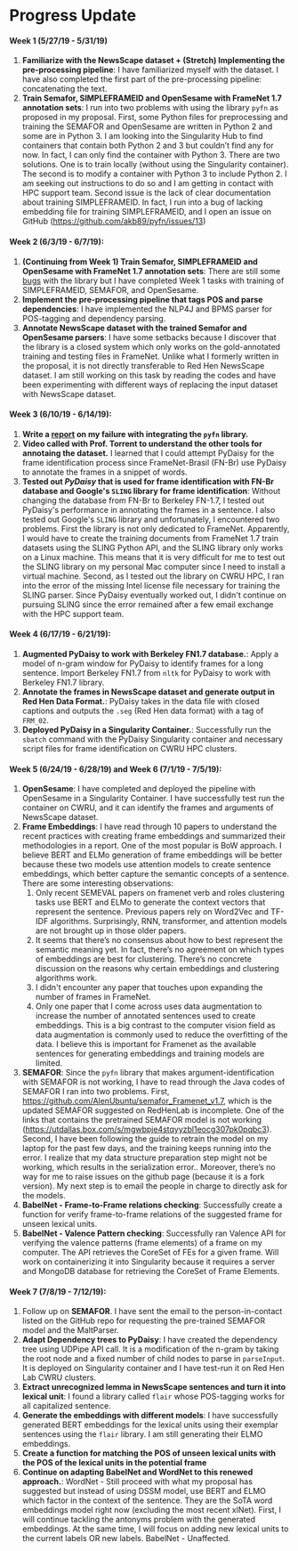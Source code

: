 # Progress Update

#### Week 1 (5/27/19 - 5/31/19)
1. **Familiarize with the NewsScape dataset + (Stretch) Implementing the pre-processing pipeline**: I have familiarized myself with the dataset. I have also completed the first part of the pre-processing pipeline: concatenating the text.
2. **Train Semafor, SIMPLEFRAMEID and OpenSesame with FrameNet 1.7 annotation sets**: I run into two problems with using the library `pyfn` as proposed in my proposal. First, some Python files for preprocessing and training the SEMAFOR and OpenSesame are written in Python 2 and some are in Python 3. I am looking into the Singularity Hub to find containers that contain both Python 2 and 3 but couldn’t find any for now. In fact, I can only find the container with Python 3. There are two solutions. One is to train locally (without using the Singularity container). The second is to modify a container with Python 3 to include Python 2. I am seeking out instructions to do so and I am getting in contact with HPC support team. Second issue is the lack of clear documentation about training SIMPLEFRAMEID. In fact, I run into a bug of lacking embedding file for training SIMPLEFRAMEID, and I open an issue on GitHub (https://github.com/akb89/pyfn/issues/13)

#### Week 2 (6/3/19 - 6/7/19):
1. **(Continuing from Week 1) Train Semafor, SIMPLEFRAMEID and OpenSesame with FrameNet 1.7 annotation sets**: There are still some [bugs](https://github.com/akb89/pyfn/issues?q=is%3Aissue+author%3Ayongzx+is%3Aclosed) with the library but I have completed Week 1 tasks with training of SIMPLEFRAMEID, SEMAFOR, and OpenSesame.
2. **Implement the pre-processing pipeline that tags POS and parse dependencies**: I have implemented the NLP4J and BPMS parser for POS-tagging and dependency parsing.
3. **Annotate NewsScape dataset with the trained Semafor and OpenSesame parsers**: I have some setbacks because I discover that the library is a closed system which only works on the gold-annotated training and testing files in FrameNet. Unlike what I formerly written in the proposal, it is not directly transferable to Red Hen NewsScape dataset. I am still working on this task by reading the codes and have been experimenting with different ways of replacing the input dataset with NewsScape dataset.

#### Week 3 (6/10/19 - 6/14/19):
1. **Write a [report](https://github.com/yongzx/GSoC-2019-FrameNet/blob/ef575ddb029e364c71be70a87ffc334675f92fb6/GSoC%20Phase%201_%20Report%20on%20pyfn.pdf) on my failure with integrating the `pyfn` library.** 
2. **Video called with Prof. Torrent to understand the other tools for annotaing the dataset.** I learned that I could attempt PyDaisy for the frame identification process since FrameNet-Brasil (FN-Br) use PyDaisy to annotate the frames in a snippet of words. 
3. **Tested out *PyDaisy* that is used for frame identification with FN-Br database and Google's `SLING` library for frame identification**: Without changing the database from FN-Br to Berkeley FN-1.7, I tested out PyDaisy's performance in annotating the frames in a sentence. I also tested out Google's `SLING` library and unfortunately, I encountered two problems. First the library is not only dedicated to FrameNet. Apparently, I would have to create the training documents from FrameNet 1.7 train datasets using the SLING Python API, and the SLING library only works on a Linux machine. This means that it is very difficult for me to test out the SLING library on my personal Mac computer since I need to install a virtual machine. Second, as I tested out the library on CWRU HPC, I ran into the error of the missing Intel license file necessary for training the SLING parser. Since PyDaisy eventually worked out, I didn't continue on pursuing SLING since the error remained after a few email exchange with the HPC support team.

#### Week 4 (6/17/19 - 6/21/19):
1. **Augmented PyDaisy to work with Berkeley FN1.7 database.**: Apply a model of n-gram window for PyDaisy to identify frames for a long sentence. Import Berkeley FN1.7 from `nltk` for PyDaisy to work with Berkeley FN1.7 library.
2. **Annotate the frames in NewsScape dataset and generate output in Red Hen Data Format.**: PyDaisy takes in the data file with closed captions and outputs the `.seg` (Red Hen data format) with a tag of `FRM_02`.
3. **Deployed PyDaisy in a Singularity Container.**: Successfully run the `sbatch` command with the PyDaisy Singularity container and necessary script files for frame identification on CWRU HPC clusters.

#### Week 5 (6/24/19 - 6/28/19) and Week 6 (7/1/19 - 7/5/19):
1. **OpenSesame**: I have completed and deployed the pipeline with OpenSesame in a Singularity Container. I have successfully test run the container on CWRU, and it can identify the frames and arguments of NewsScape dataset.
2. **Frame Embeddings**: I have read through 10 papers to understand the recent practices with creating frame embeddings and summarized their methodologies in a report. One of the most popular is BoW approach. I believe BERT and ELMo generation of frame embeddings will be better because these two models use attention models to create sentence embeddings, which better capture the semantic concepts of a sentence. </br>
There are some interesting observations:
    1. Only recent SEMEVAL papers on framenet verb and roles clustering tasks use BERT and ELMo to generate the context vectors that represent the sentence. Previous papers rely on Word2Vec and TF-IDF algorithms. Surprisingly, RNN, transformer, and attention models are not brought up in those older papers.
    2. It seems that there’s no consensus about how to best represent the semantic meaning yet. In fact, there’s no agreement on which types of embeddings are best for clustering. There’s no concrete discussion on the reasons why certain embeddings and clustering algorithms work.
    3. I didn't encounter any paper that touches upon expanding the number of frames in FrameNet.
    4. Only one paper that I come across uses data augmentation to increase the number of annotated sentences used to create embeddings. This is a big contrast to the computer vision field as data augmentation is commonly used to reduce the overfitting of the data. I believe this is important for Framenet as the available sentences for generating embeddings and training models are limited.
3. **SEMAFOR**: Since the `pyfn` library that makes argument-identification with SEMAFOR is not working, I have to read through the Java codes of SEMAFOR I ran into two problems. First, https://github.com/AlenUbuntu/semafor_Framenet_v1.7, which is the updated SEMAFOR suggested on RedHenLab is incomplete. One of the links that contains the pretrained SEMAFOR model is not working (https://utdallas.box.com/s/mgwbpje4stqyyzbl1eocg307pk0pqbc3). Second, I have been following the guide to retrain the model on my laptop for the past few days, and the training keeps running into the error. I realize that my data structure preparation step might not be working, which results in the serialization error.. Moreover, there’s no way for me to raise issues on the github page (because it is a fork version). My next step is to email the people in charge to directly ask for the models.
4. **BabelNet - Frame-to-Frame relations checking**: Successfully create a function for verify frame-to-frame relations of the suggested frame for unseen lexical units.
5. **BabelNet - Valence Pattern checking**: Successfully ran Valence API for verifying the valence patterns (frame elements) of a frame on my computer. The API retrieves the CoreSet of FEs for a given frame. Will work on containerizing it into Singularity because it requires a server and MongoDB database for retrieving the CoreSet of Frame Elements.

#### Week 7 (7/8/19 - 7/12/19):
1. Follow up on **SEMAFOR**. I have sent the email to the person-in-contact listed on the GitHub repo for requesting the pre-trained SEMAFOR model and the MaltParser. 
2. **Adapt Dependency trees to PyDaisy**: I have created the dependency tree using UDPipe API call. It is a modification of the n-gram by taking the root node and a fixed number of child nodes to parse in `parseInput`. It is deployed on Singularity container and I have test-run it on Red Hen Lab CWRU clusters.
3. **Extract unrecognized lemma in NewsScape sentences and turn it into lexical unit**: I found a library called `flair` whose POS-tagging works for all capitalized sentence.
4. **Generate the embeddings with different models**: I have successfully generated BERT embeddings for the lexical units using their exemplar sentences using the `flair` library. I am still generating their ELMO embeddings. 
5. **Create a function for matching the POS of unseen lexical units with the POS of the lexical units in the potential frame**
6. **Continue on adapting BabelNet and WordNet to this renewed approach.**: WordNet - Still proceed with what my proposal has suggested but instead of using DSSM model, use BERT and ELMO which factor in the context of the sentence. They are the SoTA word embeddings model right now (excluding the most recent xlNet). First, I will continue tackling the antonyms problem with the generated embeddings. At the same time,  I will focus on adding new lexical units to the current labels OR new labels. BabelNet - Unaffected.
